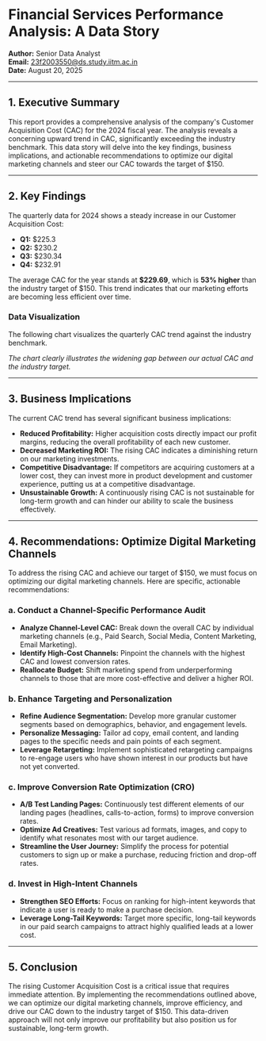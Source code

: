# Financial Services Performance Analysis: A Data Story
**Author:** Senior Data Analyst  
**Email:** 23f2003550@ds.study.iitm.ac.in  
**Date:** August 20, 2025

---

## 1. Executive Summary
This report provides a comprehensive analysis of the company's Customer Acquisition Cost (CAC) for the 2024 fiscal year. The analysis reveals a concerning upward trend in CAC, significantly exceeding the industry benchmark. This data story will delve into the key findings, business implications, and actionable recommendations to optimize our digital marketing channels and steer our CAC towards the target of $150.

---

## 2. Key Findings
The quarterly data for 2024 shows a steady increase in our Customer Acquisition Cost:

- **Q1:** $225.3
- **Q2:** $230.2
- **Q3:** $230.34
- **Q4:** $232.91

The average CAC for the year stands at **$229.69**, which is **53% higher** than the industry target of $150. This trend indicates that our marketing efforts are becoming less efficient over time.

### Data Visualization
The following chart visualizes the quarterly CAC trend against the industry benchmark.

*The chart clearly illustrates the widening gap between our actual CAC and the industry target.*

---

## 3. Business Implications
The current CAC trend has several significant business implications:

- **Reduced Profitability:** Higher acquisition costs directly impact our profit margins, reducing the overall profitability of each new customer.
- **Decreased Marketing ROI:** The rising CAC indicates a diminishing return on our marketing investments.
- **Competitive Disadvantage:** If competitors are acquiring customers at a lower cost, they can invest more in product development and customer experience, putting us at a competitive disadvantage.
- **Unsustainable Growth:** A continuously rising CAC is not sustainable for long-term growth and can hinder our ability to scale the business effectively.

---

## 4. Recommendations: Optimize Digital Marketing Channels
To address the rising CAC and achieve our target of $150, we must focus on optimizing our digital marketing channels. Here are specific, actionable recommendations:

### a. Conduct a Channel-Specific Performance Audit
- **Analyze Channel-Level CAC:** Break down the overall CAC by individual marketing channels (e.g., Paid Search, Social Media, Content Marketing, Email Marketing).
- **Identify High-Cost Channels:** Pinpoint the channels with the highest CAC and lowest conversion rates.
- **Reallocate Budget:** Shift marketing spend from underperforming channels to those that are more cost-effective and deliver a higher ROI.

### b. Enhance Targeting and Personalization
- **Refine Audience Segmentation:** Develop more granular customer segments based on demographics, behavior, and engagement levels.
- **Personalize Messaging:** Tailor ad copy, email content, and landing pages to the specific needs and pain points of each segment.
- **Leverage Retargeting:** Implement sophisticated retargeting campaigns to re-engage users who have shown interest in our products but have not yet converted.

### c. Improve Conversion Rate Optimization (CRO)
- **A/B Test Landing Pages:** Continuously test different elements of our landing pages (headlines, calls-to-action, forms) to improve conversion rates.
- **Optimize Ad Creatives:** Test various ad formats, images, and copy to identify what resonates most with our target audience.
- **Streamline the User Journey:** Simplify the process for potential customers to sign up or make a purchase, reducing friction and drop-off rates.

### d. Invest in High-Intent Channels
- **Strengthen SEO Efforts:** Focus on ranking for high-intent keywords that indicate a user is ready to make a purchase decision.
- **Leverage Long-Tail Keywords:** Target more specific, long-tail keywords in our paid search campaigns to attract highly qualified leads at a lower cost.

---

## 5. Conclusion
The rising Customer Acquisition Cost is a critical issue that requires immediate attention. By implementing the recommendations outlined above, we can optimize our digital marketing channels, improve efficiency, and drive our CAC down to the industry target of $150. This data-driven approach will not only improve our profitability but also position us for sustainable, long-term growth.
